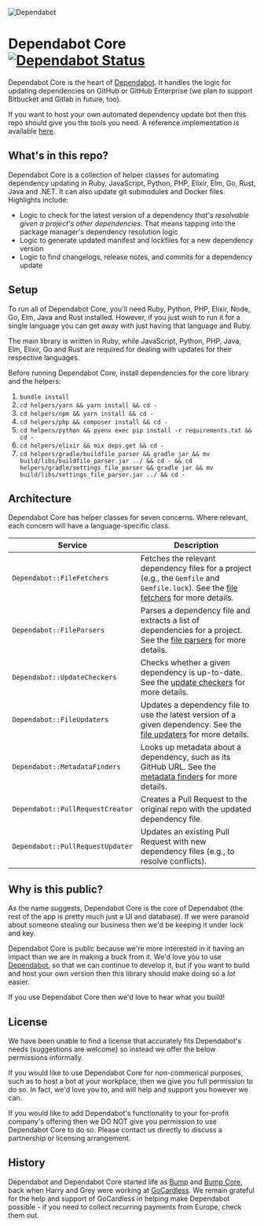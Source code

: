 ![Dependabot](https://dependabot.com/images/dependabot-logo-full.svg)

# Dependabot Core [![Dependabot Status][dependabot-status]][dependabot]

Dependabot Core is the heart of [Dependabot][dependabot]. It handles the logic
for updating dependencies on GitHub or GitHub Enterprise (we plan to support
Bitbucket and Gitlab in future, too).

If you want to host your own automated dependency update bot then this repo
should give you the tools you need. A reference implementation is available
[here][dependabot-script].

## What's in this repo?

Dependabot Core is a collection of helper classes for automating dependency
updating in Ruby, JavaScript, Python, PHP, Elixir, Elm, Go, Rust, Java and
.NET. It can also update git submodules and Docker files. Highlights include:

- Logic to check for the latest version of a dependency *that's resolvable given
  a project's other dependencies*. That means tapping into the package manager's
  dependency resolution logic
- Logic to generate updated manifest and lockfiles for a new dependency version
- Logic to find changelogs, release notes, and commits for a dependency update

## Setup

To run all of Dependabot Core, you'll need Ruby, Python, PHP, Elixir, Node, Go,
Elm, Java and Rust installed. However, if you just wish to run it for a single
language you can get away with just having that language and Ruby.

The main library is written in Ruby, while JavaScript, Python, PHP, Java, Elm,
Elixir, Go and Rust are required for dealing with updates for their respective
languages.

Before running Dependabot Core, install dependencies for the core library and
the helpers:

1. `bundle install`
2. `cd helpers/yarn && yarn install && cd -`
3. `cd helpers/npm && yarn install && cd -`
4. `cd helpers/php && composer install && cd -`
5. `cd helpers/python && pyenv exec pip install -r requirements.txt && cd -`
6. `cd helpers/elixir && mix deps.get && cd -`
7. `cd helpers/gradle/buildfile_parser && gradle jar && mv build/libs/buildfile_parser.jar ../ && cd - && cd helpers/gradle/settings_file_parser && gradle jar && mv build/libs/settings_file_parser.jar ../ && cd -`

## Architecture

Dependabot Core has helper classes for seven concerns. Where relevant, each
concern will have a language-specific class.

| Service                          | Description                                                                                   |
|----------------------------------|-----------------------------------------------------------------------------------------------|
| `Dependabot::FileFetchers`       | Fetches the relevant dependency files for a project (e.g., the `Gemfile` and `Gemfile.lock`). See the [file fetchers](https://github.com/dependabot/dependabot-core/tree/master/lib/dependabot/file_fetchers) for more details. |
| `Dependabot::FileParsers`        | Parses a dependency file and extracts a list of dependencies for a project. See the [file parsers](https://github.com/dependabot/dependabot-core/tree/master/lib/dependabot/file_parsers) for more details. |
| `Dependabot::UpdateCheckers`     | Checks whether a given dependency is up-to-date. See the [update checkers](https://github.com/dependabot/dependabot-core/tree/master/lib/dependabot/update_checkers) for more details. |
| `Dependabot::FileUpdaters`       | Updates a dependency file to use the latest version of a given dependency. See the [file updaters](https://github.com/dependabot/dependabot-core/tree/master/lib/dependabot/file_updaters) for more details. |
| `Dependabot::MetadataFinders`    | Looks up metadata about a dependency, such as its GitHub URL. See the [metadata finders](https://github.com/dependabot/dependabot-core/tree/master/lib/dependabot/metadata_finders) for more details. |
| `Dependabot::PullRequestCreator` | Creates a Pull Request to the original repo with the updated dependency file.                 |
| `Dependabot::PullRequestUpdater` | Updates an existing Pull Request with new dependency files (e.g., to resolve conflicts).      |

## Why is this public?

As the name suggests, Dependabot Core is the core of Dependabot (the rest of the
app is pretty much just a UI and database). If we were paranoid about someone
stealing our business then we'd be keeping it under lock and key.

Dependabot Core is public because we're more interested in it having an
impact than we are in making a buck from it. We'd love you to use
[Dependabot][dependabot], so that we can continue to develop it, but if you want
to build and host your own version then this library should make doing so a
*lot* easier.

If you use Dependabot Core then we'd love to hear what you build!

## License

We have been unable to find a license that accurately fits Dependabot's needs
(suggestions are welcome) so instead we offer the below permissions informally.

If you would like to use Dependabot Core for non-commerical purposes, such as to
host a bot at your workplace, then we give you full permission to do so. In
fact, we'd love you to, and will help and support you however we can.

If you would like to add Dependabot's functionality to your for-profit company's
offering then we DO NOT give you permission to use Dependabot Core to do so.
Please contact us directly to discuss a partnership or licensing arrangement.

## History

Dependabot and Dependabot Core started life as [Bump][bump] and
[Bump Core][bump-core], back when Harry and Grey were working at
[GoCardless][gocardless]. We remain grateful for the help and support of
GoCardless in helping make Dependabot possible - if you need to collect
recurring payments from Europe, check them out.

[dependabot]: https://dependabot.com
[dependabot-status]: https://api.dependabot.com/badges/status?host=github&identifier=93163073
[dependabot-script]: https://github.com/dependabot/dependabot-script
[bump]: https://github.com/gocardless/bump
[bump-core]: https://github.com/gocardless/bump-core
[gocardless]: https://gocardless.com
